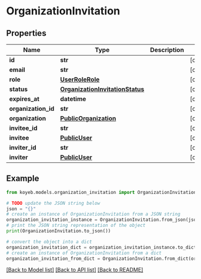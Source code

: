 # OrganizationInvitation


## Properties

Name | Type | Description | Notes
------------ | ------------- | ------------- | -------------
**id** | **str** |  | [optional] 
**email** | **str** |  | [optional] 
**role** | [**UserRoleRole**](UserRoleRole.md) |  | [optional] 
**status** | [**OrganizationInvitationStatus**](OrganizationInvitationStatus.md) |  | [optional] 
**expires_at** | **datetime** |  | [optional] 
**organization_id** | **str** |  | [optional] 
**organization** | [**PublicOrganization**](PublicOrganization.md) |  | [optional] 
**invitee_id** | **str** |  | [optional] 
**invitee** | [**PublicUser**](PublicUser.md) |  | [optional] 
**inviter_id** | **str** |  | [optional] 
**inviter** | [**PublicUser**](PublicUser.md) |  | [optional] 

## Example

```python
from koyeb.models.organization_invitation import OrganizationInvitation

# TODO update the JSON string below
json = "{}"
# create an instance of OrganizationInvitation from a JSON string
organization_invitation_instance = OrganizationInvitation.from_json(json)
# print the JSON string representation of the object
print(OrganizationInvitation.to_json())

# convert the object into a dict
organization_invitation_dict = organization_invitation_instance.to_dict()
# create an instance of OrganizationInvitation from a dict
organization_invitation_from_dict = OrganizationInvitation.from_dict(organization_invitation_dict)
```
[[Back to Model list]](../README.md#documentation-for-models) [[Back to API list]](../README.md#documentation-for-api-endpoints) [[Back to README]](../README.md)


